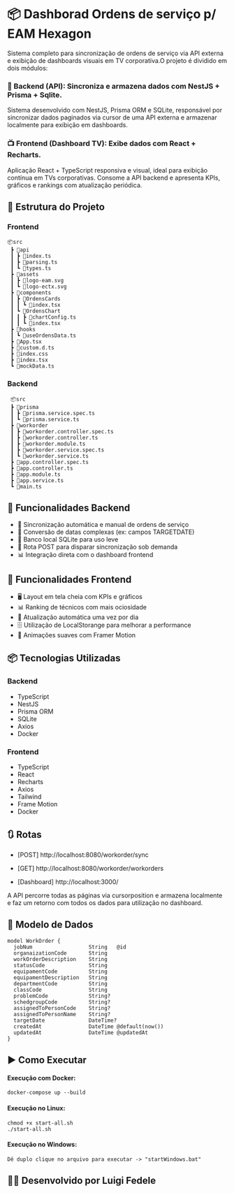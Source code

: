 # 📦 Dashborad Ordens de serviço p/ EAM Hexagon

Sistema completo para sincronização de ordens de serviço via API externa e exibição de dashboards visuais em TV corporativa.O projeto é dividido em dois módulos:

### 🔧 Backend (API): Sincroniza e armazena dados com NestJS + Prisma + Sqlite.
Sistema desenvolvido com NestJS, Prisma ORM e SQLite, responsável por sincronizar dados paginados via cursor de uma API externa e armazenar localmente para exibição em dashboards.

### 📺 Frontend (Dashboard TV): Exibe dados com React + Recharts.
Aplicação React + TypeScript responsiva e visual, ideal para exibição contínua em TVs corporativas. Consome a API backend e apresenta KPIs, gráficos e rankings com atualização periódica.

## 📁 Estrutura do Projeto
### Frontend
```
📦src
 ┣ 📂api
 ┃ ┣ 📜index.ts
 ┃ ┣ 📜parsing.ts
 ┃ ┗ 📜types.ts
 ┣ 📂assets
 ┃ ┣ 📜logo-eam.svg
 ┃ ┗ 📜logo-ectx.svg
 ┣ 📂components
 ┃ ┣ 📂OrdensCards
 ┃ ┃ ┗ 📜index.tsx
 ┃ ┗ 📂OrdensChart
 ┃ ┃ ┣ 📜chartConfig.ts
 ┃ ┃ ┗ 📜index.tsx
 ┣ 📂hooks
 ┃ ┗ 📜useOrdensData.ts
 ┣ 📜App.tsx
 ┣ 📜custom.d.ts
 ┣ 📜index.css
 ┣ 📜index.tsx
 ┗ 📜mockData.ts
```

### Backend
```
 📦src
 ┣ 📂prisma
 ┃ ┣ 📜prisma.service.spec.ts
 ┃ ┗ 📜prisma.service.ts
 ┣ 📂workorder
 ┃ ┣ 📜workorder.controller.spec.ts
 ┃ ┣ 📜workorder.controller.ts
 ┃ ┣ 📜workorder.module.ts
 ┃ ┣ 📜workorder.service.spec.ts
 ┃ ┗ 📜workorder.service.ts
 ┣ 📜app.controller.spec.ts
 ┣ 📜app.controller.ts
 ┣ 📜app.module.ts
 ┣ 📜app.service.ts
 ┗ 📜main.ts
```



## 🚀 Funcionalidades Backend

- 🔁 Sincronização automática e manual de ordens de serviço
- 📅 Conversão de datas complexas (ex: campos TARGETDATE)
- 💾 Banco local SQLite para uso leve
- 📡 Rota POST para disparar sincronização sob demanda
- 📊 Integração direta com o dashboard frontend

## 🎯 Funcionalidades Frontend

- 🖥️ Layout em tela cheia com KPIs e gráficos
- 📊 Ranking de técnicos com mais ociosidade
- 🔄 Atualização automática uma vez por dia
- 🗄️ Utilização de LocalStorange para melhorar a performance
- 🎨 Animações suaves com Framer Motion

## 📦 Tecnologias Utilizadas

### Backend
- TypeScript
- NestJS
- Prisma ORM
- SQLite
- Axios
- Docker

### Frontend
- TypeScript
- React
- Recharts
- Axios
- Tailwind
- Frame Motion
- Docker

## 🔃 Rotas

- [POST] http://localhost:8080/workorder/sync
- [GET] http://localhost:8080/workorder/workorders

- [Dashboard] http://localhost:3000/


A API percorre todas as páginas via cursorposition e armazena localmente e faz um retorno com todos os dados para utilização no dashboard.

## 📄 Modelo de Dados

```
model WorkOrder {
  jobNum                  String   @id
  organaizationCode       String
  workOrderDescription    String
  statusCode              String
  equipamentCode          String
  equipamentDescription   String
  departmentCode          String
  classCode               String
  problemCode             String?
  schedgroupCode          String?
  assignedToPersonCode    String?
  assignedToPersonName    String?
  targetDate              DateTime?
  createdAt               DateTime @default(now())
  updatedAt               DateTime @updatedAt
}
```


## ▶️ Como Executar

#### Execução com Docker:
```
docker-compose up --build
```

#### Execução no Linux:
```
chmod +x start-all.sh
./start-all.sh
```

#### Execução no Windows:
```
Dê duplo clique no arquivo para executar -> "startWindows.bat"
```


## 👨‍💻 Desenvolvido por Luigi Fedele
